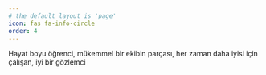 ```yaml
---
# the default layout is 'page'
icon: fas fa-info-circle
order: 4
---
```


Hayat boyu öğrenci, mükemmel bir ekibin parçası, her zaman daha iyisi için çalışan, iyi bir gözlemci
